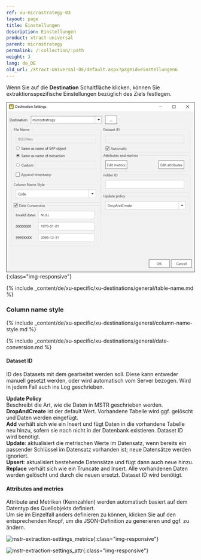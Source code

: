 ```yaml
---
ref: xu-microstrategy-03
layout: page
title: Einstellungen
description: Einstellungen
product: xtract-universal
parent: microstrategy
permalink: /:collection/:path
weight: 3
lang: de_DE
old_url: /Xtract-Universal-DE/default.aspx?pageid=einstellungen6
---
```


Wenn Sie auf die **Destination** Schaltfläche klicken, können Sie extraktionsspezifische Einstellungen bezüglich des Ziels festlegen.

![mstr-destinations](/img/content/mstr-destinations.png){:class="img-responsive"}

{% include _content/de/xu-specific/xu-destinations/general/table-name.md %}
### Column name style
{% include _content/de/xu-specific/xu-destinations/general/column-name-style.md %}

{% include _content/de/xu-specific/xu-destinations/general/date-conversion.md %}

#### Dataset ID

ID des Datasets mit dem gearbeitet werden soll. Diese kann entweder manuell gesetzt werden, oder wird automatisch vom Server bezogen. Wird in jedem Fall auch ins Log geschrieben. 

**Update Policy**<br>
Beschreibt die Art, wie die Daten in MSTR geschrieben werden. <br>
**DropAndCreate** ist der default Wert. Vorhandene Tabelle wird ggf. gelöscht und Daten werden eingefügt. <br>
**Add** verhält sich wie ein Insert und fügt Daten in die vorhandene Tabelle neu hinzu, sofern sie noch nicht in der Datenbank existieren. Dataset ID wird benötigt. <br>
**Update**: aktualisiert die metrischen Werte im Datensatz, wenn bereits ein passender Schlüssel im Datensatz vorhanden ist; neue Datensätze werden ignoriert. <br>
**Upsert**: aktualisiert bestehende Datensätze und fügt dann auch neue hinzu. <br>
**Replace** verhält sich wie ein Truncate and Insert. Alle vorhandenen Daten werden gelöscht und durch die neuen ersetzt. Dataset ID wird benötigt.

#### Attributes and metrics

Attribute and Metriken (Kennzahlen) werden automatisch basiert auf dem Datentyp des Quellobjekts definiert. <br>
Um sie im Einzelfall anders definieren zu können, klicken Sie auf den entsprechenden Knopf, um die JSON-Definition zu generieren und ggf. zu ändern. 

![mstr-extraction-settings_metrics](/img/content/mstr-extraction-settings_metrics.PNG){:class="img-responsive"}

![mstr-extraction-settings_attr](/img/content/mstr-extraction-settings_attr.png){:class="img-responsive"}

